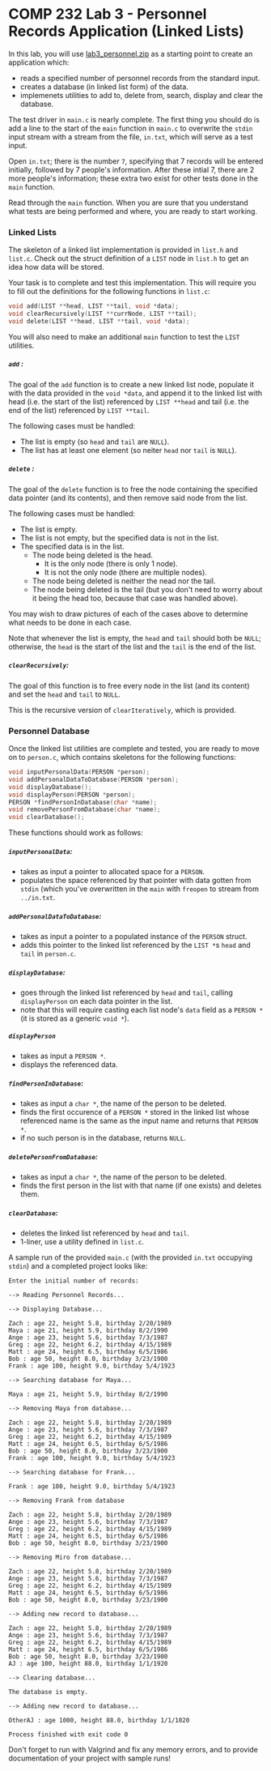 # COMP 232 Lab 3 - Personnel Records Application (Linked Lists)

In this lab, you will use [lab3_personnel.zip](./lab3_personnel.zip) as a starting point to create an application which:

* reads a specified number of personnel records from the standard input.
* creates a database (in linked list form) of the data.
* implemenets utilities to add to, delete from, search, display and clear the database.

The test driver in `main.c` is nearly complete. The first thing you should do is add a line to the start of the `main` function in `main.c` to overwrite the `stdin` input stream with a stream from the file, `in.txt`, which will serve as a test input.

Open `in.txt`; there is the number `7`, specifying that 7 records will be entered initially, followed by 7 people's information. After these intial 7, there are 2 more people's information; these extra two exist for other tests done in the `main` function.

Read through the `main` function. When you are sure that you understand what tests are being performed and where, you are ready to start working.

### Linked Lists

The skeleton of a linked list implementation is provided in `list.h` and `list.c`. Check out the struct definition of a `LIST` node in `list.h` to get an idea how data will be stored.

Your task is to complete and test this implementation. This will require you to fill out the definitions for the following functions in `list.c`:

```c
void add(LIST **head, LIST **tail, void *data);
void clearRecursively(LIST **currNode, LIST **tail);
void delete(LIST **head, LIST **tail, void *data);
```

You will also need to make an additional `main` function to test the `LIST` utilities.

##### `add` :

The goal of the `add` function is to create a new linked list node, populate it with the data provided in the `void *data`, and append it to the linked list with head (i.e. the start of the list) referenced by `LIST **head` and tail (i.e. the end of the list) referenced by `LIST **tail`.

The following cases must be handled:

* The list is empty (so `head` and `tail` are `NULL`).
* The list has at least one element (so neiter `head` nor `tail` is `NULL`).

##### `delete` : 

The goal of the `delete` function is to free the node containing the specified data pointer (and its contents), and then remove said node from the list.

The following cases must be handled:

* The list is empty.
* The list is not empty, but the specified data is not in the list.
* The specified data is in the list.
	* The node being deleted is the head.
		* It is the only node (there is only 1 node).
		* It is not the only node (there are multiple nodes).
	* The node being deleted is neither the nead nor the tail.
	* The node being deleted is the tail (but you don't need to worry about it being the head too, because that case was handled above).

You may wish to draw pictures of each of the cases above to determine what needs to be done in each case.

Note that whenever the list is empty, the `head` and `tail` should both be `NULL`; otherwise, the `head` is the start of the list and the `tail` is the end of the list.

##### `clearRecursively`:

The goal of this function is to free every node in the list (and its content) and set the `head` and `tail` to `NULL`.

This is the recursive version of `clearIteratively`, which is provided.

### Personnel Database

Once the linked list utilities are complete and tested, you are ready to move on to `person.c`, which contains skeletons for the following functions:

```c
void inputPersonalData(PERSON *person);
void addPersonalDataToDatabase(PERSON *person);
void displayDatabase();
void displayPerson(PERSON *person);
PERSON *findPersonInDatabase(char *name);
void removePersonFromDatabase(char *name);
void clearDatabase();
```

These functions should work as follows:

##### `inputPersonalData`:
* takes as input a pointer to allocated space for a `PERSON`.
* populates the space referenced by that pointer with data gotten from `stdin` (which you've overwritten in the `main` with `freopen` to stream from `../in.txt`.

##### `addPersonalDataToDatabase`:

* takes as input a pointer to a populated instance of the `PERSON` struct.
* adds this pointer to the linked list referenced by the `LIST *`s `head` and `tail` in `person.c`.

##### `displayDatabase`:

* goes through the linked list referenced by `head` and `tail`, calling `displayPerson` on each data pointer in the list.
* note that this will require casting each list node's `data` field as a `PERSON *` (it is stored as a generic `void *`).

##### `displayPerson`

* takes as input a `PERSON *`.
* displays the referenced data.

##### `findPersonInDatabase`:

* takes as input a `char *`, the name of the person to be deleted.
* finds the first occurence of a `PERSON *` stored in the linked list whose referenced name is the same as the input name and returns that `PERSON *`.
* if no such person is in the database, returns `NULL`.

##### `deletePersonFromDatabase`:

* takes as input a `char *`, the name of the person to be deleted.
* finds the first person in the list with that name (if one exists) and deletes them.

##### `clearDatabase`:

* deletes the linked list referenced by `head` and `tail`.
* 1-liner, use a utility defined in `list.c`.

A sample run of the provided `main.c` (with the provided `in.txt` occupying `stdin`) and a completed project looks like:

```
Enter the initial number of records:

--> Reading Personnel Records...

--> Displaying Database...

Zach : age 22, height 5.8, birthday 2/20/1989
Maya : age 21, height 5.9, birthday 8/2/1990
Ange : age 23, height 5.6, birthday 7/3/1987
Greg : age 22, height 6.2, birthday 4/15/1989
Matt : age 24, height 6.5, birthday 6/5/1986
Bob : age 50, height 8.0, birthday 3/23/1900
Frank : age 100, height 9.0, birthday 5/4/1923

--> Searching database for Maya...

Maya : age 21, height 5.9, birthday 8/2/1990

--> Removing Maya from database...

Zach : age 22, height 5.8, birthday 2/20/1989
Ange : age 23, height 5.6, birthday 7/3/1987
Greg : age 22, height 6.2, birthday 4/15/1989
Matt : age 24, height 6.5, birthday 6/5/1986
Bob : age 50, height 8.0, birthday 3/23/1900
Frank : age 100, height 9.0, birthday 5/4/1923

--> Searching database for Frank...

Frank : age 100, height 9.0, birthday 5/4/1923

--> Removing Frank from database

Zach : age 22, height 5.8, birthday 2/20/1989
Ange : age 23, height 5.6, birthday 7/3/1987
Greg : age 22, height 6.2, birthday 4/15/1989
Matt : age 24, height 6.5, birthday 6/5/1986
Bob : age 50, height 8.0, birthday 3/23/1900

--> Removing Miro from database...

Zach : age 22, height 5.8, birthday 2/20/1989
Ange : age 23, height 5.6, birthday 7/3/1987
Greg : age 22, height 6.2, birthday 4/15/1989
Matt : age 24, height 6.5, birthday 6/5/1986
Bob : age 50, height 8.0, birthday 3/23/1900

--> Adding new record to database...

Zach : age 22, height 5.8, birthday 2/20/1989
Ange : age 23, height 5.6, birthday 7/3/1987
Greg : age 22, height 6.2, birthday 4/15/1989
Matt : age 24, height 6.5, birthday 6/5/1986
Bob : age 50, height 8.0, birthday 3/23/1900
AJ : age 100, height 88.0, birthday 1/1/1920

--> Clearing database...

The database is empty.

--> Adding new record to database...

OtherAJ : age 1000, height 88.0, birthday 1/1/1020

Process finished with exit code 0
```

Don't forget to run with Valgrind and fix any memory errors, and to provide documentation of your project with sample runs!